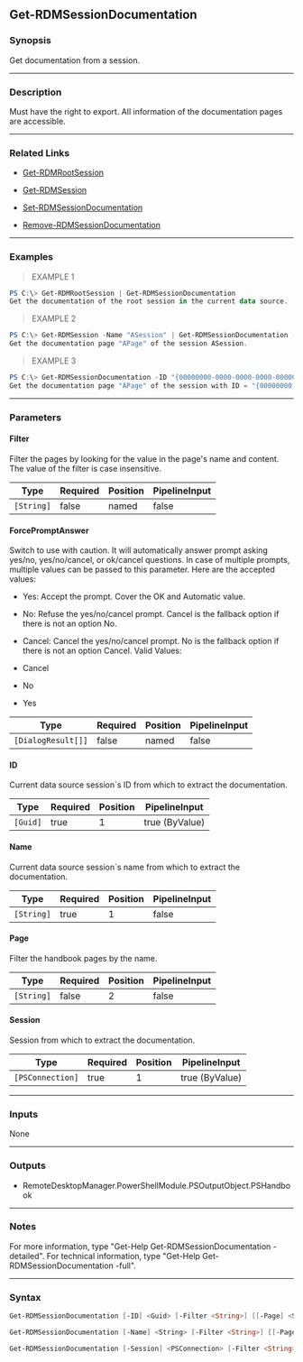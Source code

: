 Get-RDMSessionDocumentation
---------------------------

### Synopsis
Get documentation from a session.

---

### Description

Must have the right to export. All information of the documentation pages are accessible.

---

### Related Links
* [Get-RDMRootSession](Get-RDMRootSession)

* [Get-RDMSession](Get-RDMSession)

* [Set-RDMSessionDocumentation](Set-RDMSessionDocumentation)

* [Remove-RDMSessionDocumentation](Remove-RDMSessionDocumentation)

---

### Examples
> EXAMPLE 1

```PowerShell
PS C:\> Get-RDMRootSession | Get-RDMSessionDocumentation
Get the documentation of the root session in the current data source.
```
> EXAMPLE 2

```PowerShell
PS C:\> Get-RDMSession -Name "ASession" | Get-RDMSessionDocumentation -Name "APage"
Get the documentation page "APage" of the session ASession.
```
> EXAMPLE 3

```PowerShell
PS C:\> Get-RDMSessionDocumentation -ID "{00000000-0000-0000-0000-000000000000}" -Name "APage"
Get the documentation page "APage" of the session with ID = "{00000000-0000-0000-0000-000000000000}" of the current data source.
```

---

### Parameters
#### **Filter**
Filter the pages by looking for the value in the page's name and content. The value of the filter is case insensitive.

|Type      |Required|Position|PipelineInput|
|----------|--------|--------|-------------|
|`[String]`|false   |named   |false        |

#### **ForcePromptAnswer**
Switch to use with caution. It will automatically answer prompt asking yes/no, yes/no/cancel, or ok/cancel questions. In case of multiple prompts, multiple values can be passed to this parameter. Here are the accepted values:
* Yes: Accept the prompt. Cover the OK and Automatic value.
* No: Refuse the yes/no/cancel prompt. Cancel is the fallback option if there is not an option No.
* Cancel: Cancel the yes/no/cancel prompt. No is the fallback option if there is not an option Cancel.
Valid Values:

* Cancel
* No
* Yes

|Type              |Required|Position|PipelineInput|
|------------------|--------|--------|-------------|
|`[DialogResult[]]`|false   |named   |false        |

#### **ID**
Current data source session`s ID from which to extract the documentation.

|Type    |Required|Position|PipelineInput |
|--------|--------|--------|--------------|
|`[Guid]`|true    |1       |true (ByValue)|

#### **Name**
Current data source session`s name from which to extract the documentation.

|Type      |Required|Position|PipelineInput|
|----------|--------|--------|-------------|
|`[String]`|true    |1       |false        |

#### **Page**
Filter the handbook pages by the name.

|Type      |Required|Position|PipelineInput|
|----------|--------|--------|-------------|
|`[String]`|false   |2       |false        |

#### **Session**
Session from which to extract the documentation.

|Type            |Required|Position|PipelineInput |
|----------------|--------|--------|--------------|
|`[PSConnection]`|true    |1       |true (ByValue)|

---

### Inputs
None

---

### Outputs
* RemoteDesktopManager.PowerShellModule.PSOutputObject.PSHandbook

---

### Notes
For more information, type "Get-Help Get-RDMSessionDocumentation -detailed". For technical information, type "Get-Help Get-RDMSessionDocumentation -full".

---

### Syntax
```PowerShell
Get-RDMSessionDocumentation [-ID] <Guid> [-Filter <String>] [[-Page] <String>] [-ForcePromptAnswer <Cancel | No | Yes>] [<CommonParameters>]
```
```PowerShell
Get-RDMSessionDocumentation [-Name] <String> [-Filter <String>] [[-Page] <String>] [-ForcePromptAnswer <Cancel | No | Yes>] [<CommonParameters>]
```
```PowerShell
Get-RDMSessionDocumentation [-Session] <PSConnection> [-Filter <String>] [[-Page] <String>] [-ForcePromptAnswer <Cancel | No | Yes>] [<CommonParameters>]
```

